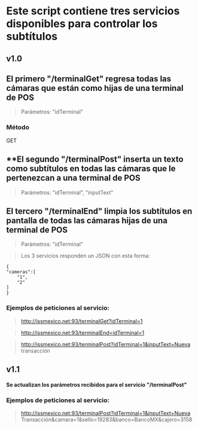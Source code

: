 # **Este script contiene tres servicios disponibles para controlar los subtítulos**

## **v1.0**


## **El primero "/terminalGet" regresa todas las cámaras que están como hijas de una terminal de POS**

> Parámetros: "idTerminal"

### Método

GET


## **El segundo "/terminalPost" inserta un texto como subtítulos en todas las cámaras que le pertenezcan a una terminal de POS

> Parámetros: "idTerminal", "inputText"


## **El tercero "/terminalEnd" limpia los subtítulos en pantalla de todas las cámaras hijas de una terminal de POS**

> Parámetros: "idTerminal"



> Los 3 servicios responden un JSON con esta forma:

```
{
"cameras":[
    "1",
    "2"
]
}
```


### **Ejemplos de peticiones al servicio:**

> http://issmexico.net:93/terminalGet?idTerminal=1

> http://issmexico.net:93/terminalEnd=idTerminal=1

> http://issmexico.net:93/terminalPost?idTerminal=1&inputText=Nueva transacción



## **v1.1**

#### **Se actualizan los parámetros recibidos para el servicio "/terminalPost"**

### **Ejemplos de peticiones al servicio:**

> http://issmexico.net:93/terminalPost?idTerminal=1&inputText=Nueva Transacción&camara=1&sello=19283&banco=BancoMX&cajero=3158